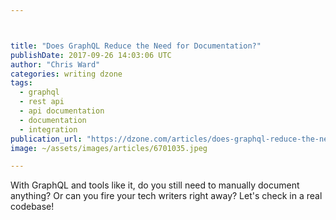 ```yaml
---



title: "Does GraphQL Reduce the Need for Documentation?"
publishDate: 2017-09-26 14:03:06 UTC
author: "Chris Ward"
categories: writing dzone
tags:
  - graphql
  - rest api
  - api documentation
  - documentation
  - integration
publication_url: "https://dzone.com/articles/does-graphql-reduce-the-need-for-documentation"
image: ~/assets/images/articles/6701035.jpeg

---
```

With GraphQL and tools like it, do you still need to manually document anything? Or can you fire your tech writers right away? Let's check in a real codebase!

